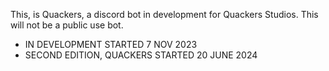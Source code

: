 This, is Quackers, a discord bot in development for Quackers Studios. This will not be a public use bot.

- IN DEVELOPMENT STARTED 7 NOV 2023
- SECOND EDITION, QUACKERS STARTED 20 JUNE 2024